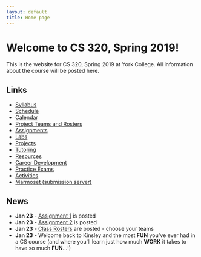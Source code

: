 ```yaml
---
layout: default
title: Home page
---
```


# Welcome to CS 320, Spring 2019!

This is the website for CS 320, Spring 2019 at York College.
All information about the course will be posted here.

## Links

* [Syllabus](syllabus.html)
* [Schedule](schedule.html)
* [Calendar](CS320-Spring2019Calendar.pdf)
* [Project Teams and Rosters](teams-and-rosters/index.html)
* [Assignments](assign/index.html)
* [Labs](labs/index.html)
* [Projects](projects/index.html)
* [Tutoring](CS320-Sp19-TutoringSchedule.pdf)
* [Resources](resources/index.html)
* [Career Development](careers/index.html)
* [Practice Exams](practice/index.html)
* [Activities](activities.html)
* [Marmoset (submission server)](https://cs.ycp.edu/marmoset)

## News

<!-- Commenting out News until it's needed - and the dates will change, anyway

* **May 6** - [Team Project Final Presentation and Demonstration](assign/assign08.html) is schedule for each sections final exam period.  This will be a 15-20 minute formal presentation:
- **section 101 (9:00) - from 8:00 to 10:00 on Wednesday, 5-15-19**
- **section 102 (11:00) - from 10:15 to 12:15 on Wednesday, 5-15-19**
- **section 103 (2:00) - from 3:00 to 5:00 on Monday, 5-13-19**.
See [Assignment 8](assign/assign08.html) for the details and guidelines.  

* **May 6** - [Assignment 10](assign/assign10.html) is an individual reflection on the team project.  [Assignment 11](assign/assign11.html) is a self/peer evaluation for the team project.  They are both **due by 7:00 am, Tuesday, May 14th**.

* **May 6** - [Assignment 8](assign/assign08.html) describes the final deliverables for the team project.  There are several - please read the assignment carefully.

* **May 1** - [Team Project Milestone 4: 95% Working System](assign/assign03.html) is **due Wednesday, May 8th**.  This will be a FORMAL 8-10 minute (max) in-class team presentation/demonstration of your team's progress since milestone 3.  You should have a 95% working system, with a higher degree of "polish".  All SQL database functionality should be implemented for this milestone.  See the guidelines for [Team Project Milestone 4](assign/assign03.html).

* **Apr 10** - [Assignment 9](assign/assign09.html) describes the deliverables for the individual project.  The report and code for your individual project are **due by 7:00 am, Tuesday, 4-16-19**.

* **Apr 10** - [Team Project Milestone 3: 75% Working System, w/SQL DB](assign/assign03.html) is **due Monday, April 29th**.  This will be a FORMAL 8-10 minute (max) in-class team presentation/demonstration of your team's progress since milestone 2.  SQL database functionality **IS REQUIRED** for this milestone.  A large majority of your classes, methods, test cases, and web page navigation should be implemented by milestone 3, as well.

* **Apr 10** - [Individual Project Milestone 3](assign/assign04.html) is **due Monday, April 15th**.  This will be your final Informal (at your desk) 2-4 minute (max) in-class demonstration of your individual project.

* **Apr 3** - Mid-semester self/peer evaluations are **due by 7:00 am, Tuesday, 4-9-18.  See the instructions under [Assignment 11](assign/assign11.html).

* **Mar 27** - Posted an extensive example project on the [Resources page](./resources) that incorporates the Web Applications lab solution (Lab02) with the ORM Lab solution (Lab06).  It provides a web application front-end to the ORM queries, as well as demonstrates the use of login session information, and incorporation of a SQL database persistence layer with a many-to-many relationship. We will review this on Wednesday, April 3rd).

* **Mar 27** - [Team Project Milestone 2: 50% Working System](assign/assign03.html) is **due Monday, April 8th**.  This will be a FORMAL 8-10 minute (max) in-class team presentation/demonstration of your team's progress since milestone 1.  SQL database functionality is **NOT** required for this milestone (but **IS** required for the third milestone.)

* **Mar 27** - [Individual Project Milestone 2: 50% Working System](assign/assign04.html) is **due Monday, April 1st**.  This will be an informal (at your desk) 2-4 minute (max) in-class demonstration of your progress since Milestone 1.

* **Mar 20** - The **midterm exam** will be in-class on **Friday, 4-5-19**.  It will be open notes and you can use any resource on the CS320 website, as well as your lab solutions.  A practice exam is posted.  We will use Wednesday, 4-3-19 to go over an end-to-end solution for the books database we've been working with, as well as a short review for the exam.  The exam will be 120 points, and it will be difficult to finish in the time allotted, if you do not know the material.  It will graded on a 100 point basis, thus it has a built-in 20-point curve.  You can choose which questions to concentrate your effort on, but all questions will be graded.

* **Mar 11** - [Lab06: ORM](labs/lab06.html) is posted.  It is **due by 7:00 am, Saturday, 3-23-19**.

* **Mar 11** - [Lab05: JDBC](labs/lab05.html) is posted.  It is **due by 7:00 am, Saturday, 3-16-19**.

* **Mar 11** - [Lab04: SQL, Queries, Joins](labs/lab04.html) is posted.  It is **due by 7:00 am, Tuesday, 3-12-19**.

* **Mar 11** - [Assignment 3: Team Project Milestones](assign/assign03.html) **Team Milestone 1: Minimal Working System** is **due on Monday, March 25th**.    This will be a FORMAL 8-10 minute (max) in-class team presentation/demonstration of your team's progress on your UI structure and navigation.  You should have the vast majority of your servlets and JSPs defined, and be able to navigate between most, if not all, of your pages.  Your HTML/CSS will still be in a rough state - don't worry about making it "pretty", focus on functionality over form.  There is **NO** expectation for having any of your SQL database implemented or working.

* **Feb 20** - [Assignment 4: Individual Project Milestones](assign/assign04.html) **Individual Milestone 1: Baseline** is **due on Monday, March 18th**.  This will be an informal (at your desk) 2-4 minute (max) in-class demonstration of your progress, to date.

* **Feb 20** - [Assignment 6: Problem Domain Analysis](assign/assign06.html) is **due by 7:00, Thursday, 2-28-19**

* **Feb 15** - For the in-class presentations of your group's work-in-progress analysis models on Friday (2-22-19): please use [Violet UML](http://alexdp.free.fr/violetumleditor/page.php) to create a nicely-formatted electronic version of your team's model.  You can download the jarfile from the [Resources Page](resources/index.html).

* **Feb 11** - [Assignment 5: Team Use Cases](assign/assign05.html) is **due by 7:00 am, Sunday, 2-17-19**.

* **Jan 28** - [Assignment 4](assign/assign04.html) describes the expectations for the individual project milestones.
* **Jan 28** - [Assignment 3](assign/assign03.html) describes the expectations for the team project milestones.
* **Jan 28** - [Lab02a: Web Applications II](labs/lab02a.html) is posted.  It is **due by 7:00 am, Sunday, 2-10-19**.  Please also see the [WebApps Notes](labs/lab02_notes.html) for additional information about setting up the lab.
* **Jan 28** - [Lab02: Web Applications I](labs/lab02.html) is posted.  It is **due by 7:00 am, Thursday, 1-31-19**.  Please also see the [WebApps Notes](labs/lab02_notes.html) for additional information about setting up the lab.

* **Jan 25** - Assign02: Individual Project Proposal **due by 7:00 am, Saturday, 2-9-19**
* **Jan 25** - Assign01: Team Project Proposal **due by 7:00 am, Saturday, 2-2-19**
* **Jan 25** - Lab01: HTML & CSS **due by 7:00 am, Sunday, 1-27-19**

* **Jan 23** - [Lab 1: HTML and CSS](labs/lab01.html) is posted
* **Jan 23** - Please see the **Projects** page for [Some Possible Team Projects](projects/index.html)

-->

* **Jan 23** - [Assignment 1](assign/assign01.html) is posted
* **Jan 23** - [Assignment 2](assign/assign02.html) is posted
* **Jan 23** - [Class Rosters](teams-and-rosters/index.html) are posted - choose your teams
* **Jan 23** - Welcome back to Kinsley and the most **FUN** you've ever had in a CS course (and where you'll learn just how much **WORK** it takes to have so much **FUN**...!)
